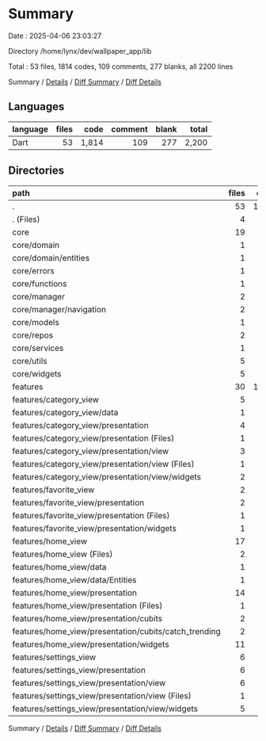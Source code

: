 # Summary

Date : 2025-04-06 23:03:27

Directory /home/lynx/dev/wallpaper_app/lib

Total : 53 files,  1814 codes, 109 comments, 277 blanks, all 2200 lines

Summary / [Details](details.md) / [Diff Summary](diff.md) / [Diff Details](diff-details.md)

## Languages
| language | files | code | comment | blank | total |
| :--- | ---: | ---: | ---: | ---: | ---: |
| Dart | 53 | 1,814 | 109 | 277 | 2,200 |

## Directories
| path | files | code | comment | blank | total |
| :--- | ---: | ---: | ---: | ---: | ---: |
| . | 53 | 1,814 | 109 | 277 | 2,200 |
| . (Files) | 4 | 73 | 0 | 11 | 84 |
| core | 19 | 490 | 109 | 125 | 724 |
| core/domain | 1 | 31 | 0 | 4 | 35 |
| core/domain/entities | 1 | 31 | 0 | 4 | 35 |
| core/errors | 1 | 51 | 0 | 7 | 58 |
| core/functions | 1 | 13 | 0 | 2 | 15 |
| core/manager | 2 | 19 | 0 | 7 | 26 |
| core/manager/navigation | 2 | 19 | 0 | 7 | 26 |
| core/models | 1 | 11 | 0 | 4 | 15 |
| core/repos | 2 | 41 | 0 | 7 | 48 |
| core/services | 1 | 29 | 0 | 9 | 38 |
| core/utils | 5 | 137 | 109 | 70 | 316 |
| core/widgets | 5 | 158 | 0 | 15 | 173 |
| features | 30 | 1,251 | 0 | 141 | 1,392 |
| features/category_view | 5 | 136 | 0 | 20 | 156 |
| features/category_view/data | 1 | 23 | 0 | 4 | 27 |
| features/category_view/presentation | 4 | 113 | 0 | 16 | 129 |
| features/category_view/presentation (Files) | 1 | 10 | 0 | 3 | 13 |
| features/category_view/presentation/view | 3 | 103 | 0 | 13 | 116 |
| features/category_view/presentation/view (Files) | 1 | 9 | 0 | 3 | 12 |
| features/category_view/presentation/view/widgets | 2 | 94 | 0 | 10 | 104 |
| features/favorite_view | 2 | 50 | 0 | 5 | 55 |
| features/favorite_view/presentation | 2 | 50 | 0 | 5 | 55 |
| features/favorite_view/presentation (Files) | 1 | 9 | 0 | 2 | 11 |
| features/favorite_view/presentation/widgets | 1 | 41 | 0 | 3 | 44 |
| features/home_view | 17 | 820 | 0 | 86 | 906 |
| features/home_view (Files) | 2 | 60 | 0 | 9 | 69 |
| features/home_view/data | 1 | 5 | 0 | 2 | 7 |
| features/home_view/data/Entities | 1 | 5 | 0 | 2 | 7 |
| features/home_view/presentation | 14 | 755 | 0 | 75 | 830 |
| features/home_view/presentation (Files) | 1 | 16 | 0 | 2 | 18 |
| features/home_view/presentation/cubits | 2 | 92 | 0 | 20 | 112 |
| features/home_view/presentation/cubits/catch_trending | 2 | 92 | 0 | 20 | 112 |
| features/home_view/presentation/widgets | 11 | 647 | 0 | 53 | 700 |
| features/settings_view | 6 | 245 | 0 | 30 | 275 |
| features/settings_view/presentation | 6 | 245 | 0 | 30 | 275 |
| features/settings_view/presentation/view | 6 | 245 | 0 | 30 | 275 |
| features/settings_view/presentation/view (Files) | 1 | 9 | 0 | 2 | 11 |
| features/settings_view/presentation/view/widgets | 5 | 236 | 0 | 28 | 264 |

Summary / [Details](details.md) / [Diff Summary](diff.md) / [Diff Details](diff-details.md)